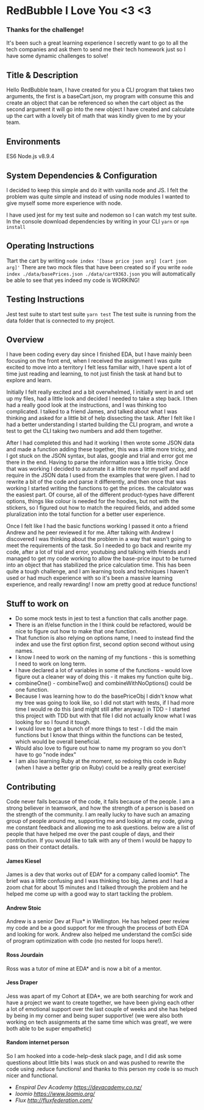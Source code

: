 # RedBubble I Love You <3 <3
### Thanks for the challenge!
It's been such a great learning experience I secretly want to go to all the tech companies and ask them to send me their tech homework just so I have some dynamic challenges to solve!

## Title & Description
Hello RedBubble team, I have created for you a CLI program that takes two arguments, the first is a baseCart.json, my program with consume this and create an object that can be referenced so when the cart object as the second argument it will go into the new object I have created and calculate up the cart with a lovely bit of math that was kindly given to me by your team. 

## Environments
ES6
Node.js v8.9.4

## System Dependencies & Configuration
I decided to keep this simple and do it with vanilla node and JS. I felt the problem was quite simple and instead of using node modules I wanted to give myself some more experience with node.

I have used jest for my test suite and nodemon so I can watch my test suite.
In the console download dependencies by writing in your CLI ```yarn``` or ```npm install```

## Operating Instructions
Ttart the cart by writing ```node index '[base price json arg] [cart json arg]'``` 
There are two mock files that have been created so if you write ```node index ./data/basePrices.json ./data/cart9363.json``` you will automatically be able to see that yes indeed my code is WORKING!


## Testing Instructions
Jest test suite
to start test suite ```yarn test```
The test suite is running from the data folder that is connected to my project.

## Overview
I have been coding every day since I finished EDA, but I have mainly been focusing on the front end, when I received the assignment I was quite excited to move into a territory I felt less familiar with, I have spent a lot of time just reading and learning, to not just finish the task at hand but to explore and learn.

Initially I felt really excited and a bit overwhelmed, I initially went in and set up my files, had a little look and decided I needed to take a step back. I then had a really good look at the instructions, and I was thinking too complicated. I talked to a friend James, and talked about what I was thinking and asked for a little bit of help dissecting the task. 
After I felt like I had a better understanding I started building the CLI program, and wrote a test to get the CLI taking two numbers and add them together. 

After I had completed this and had it working I then wrote some JSON data and made a function adding these together, this was a little more tricky, and I got stuck on the JSON syntax, but alas, google and trial and error got me there in the end. Having to parse the information was a little tricky. 
Once that was working I decided to automate it a little more for myself and add require in the JSON data I used from the examples that were given. I had to rewrite a bit of the code and parse it differently, and then once that was working I started writing the functions to get the prices. the calculator was the easiest part. 
Of course, all of the different product-types have different options, things like colour is needed for the hoodies, but not with the stickers, so I figured out how to match the required fields, and added some pluralization into the total function for a better user experience. 

Once I felt like I had the basic functions working I passed it onto a friend Andrew and he peer reviewed it for me. After talking with Andrew I discovered I was thinking about the problem in a way that wasn't going to meet the requirements of the task. So I needed to go back and rewrite my code, after a lot of trial and error, youtubing and talking with friends and I managed to get my code working to allow the base-price input to be turned into an object that has stabilized the price calculation time. 
This has been quite a tough challenge, and I am learning tools and techniques I haven't used or had much experience with so it's been a massive learning experience, and really rewarding! I now am pretty good at reduce functions!

## Stuff to work on
* Do some mock tests in jest to test a function that calls another page.
* There is an if/else function in the  I think could be refactored, would be nice to figure out how to make that one function.
* That function is also relying on options name, I need to instead find the index and use the first option first, second option second without using names.
* I know I need to work on the naming of my functions - this is something I need to work on long term.
* I have declared a lot of variables in some of the functions - would love figure out a cleaner way of doing this - it makes my function quite big..
* combineOne() - combineTwo() and combineWithNoOptions() could be one function.
* Because I was learning how to do the basePriceObj I didn't know what my tree was going to look like, so I did not start with tests, if I had more time I would re do this (and might still after anyway) in TDD - I started this project with TDD but with that file I did not actually know what I was looking for so I found it tough.
* I would love to get a bunch of more things to test - I did the main functions but I know that things within the functions can be tested, which would be overall beneficial.
* Would also love to figure out how to name my program so you don't have to go "node index"
* I am also learning Ruby at the moment, so redoing this code in Ruby (when I have a better grip on Ruby) could be a really great exercise!

## Contributing
Code never fails because of the code, it fails because of the people. I am a strong believer in teamwork, and how the strength of a person is based on the strength of the community.
I am really lucky to have such an amazing group of people around me, supporting me and looking at my code, giving me constant feedback and allowing me to ask questions. below are a list of people that have helped me over the past couple of days, and their contribution. If you would like to talk with any of them I would be happy to pass on their contact details.

#### James Kiesel
James is a dev that works out of EDA* for a company called loomio*.
The brief was a little confusing and I was thinking too big, James and I had a zoom chat for about 15 minutes and I talked through the problem and he helped me come up with a good way to start tackling the problem.

#### Andrew Stoic
Andrew is a senior Dev at Flux* in Wellington. He has helped peer review my code and be a good support for me through the process of both EDA and looking for work. Andrew also helped me understand the comSci side of program optimization with code (no nested for loops here!).

#### Ross Jourdain
Ross was a tutor of mine at EDA* and is now a bit of a mentor. 
 
#### Jess Draper
Jess was apart of my Cohort at EDA*, we are both searching for work and have a project we want to create together, we have been giving each other a lot of emotional support over the last couple of weeks and she has helped by being in my corner and being super supportive! (we were also both working on tech assignments at the same time which was great!, we were both able to be super empathetic)

#### Random internet person 
So I am hooked into a code-help-desk slack page, and I did ask some questions about little bits I was stuck on and was pushed to rewrite the code using .reduce functions! and thanks to this person my code is so much nicer and functional.

* *Enspiral Dev Academy https://devacademy.co.nz/*
* *loomio https://www.loomio.org/*
* *Flux http://fluxfederation.com/*

